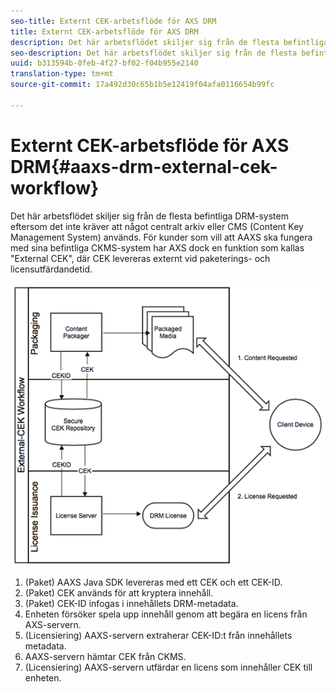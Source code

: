 ```yaml
---
seo-title: Externt CEK-arbetsflöde för AXS DRM
title: Externt CEK-arbetsflöde för AXS DRM
description: Det här arbetsflödet skiljer sig från de flesta befintliga DRM-system eftersom det inte kräver att något centralt arkiv eller CMS (Content Key Management System) används
seo-description: Det här arbetsflödet skiljer sig från de flesta befintliga DRM-system eftersom det inte kräver att något centralt arkiv eller CMS (Content Key Management System) används
uuid: b313594b-0feb-4f27-bf02-f04b955e2140
translation-type: tm+mt
source-git-commit: 17a492d30c65b1b5e12419f04afa0116654b99fc

---
```



# Externt CEK-arbetsflöde för AXS DRM{#aaxs-drm-external-cek-workflow}

Det här arbetsflödet skiljer sig från de flesta befintliga DRM-system eftersom det inte kräver att något centralt arkiv eller CMS (Content Key Management System) används. För kunder som vill att AAXS ska fungera med sina befintliga CKMS-system har AXS dock en funktion som kallas &quot;External CEK&quot;, där CEK levereras externt vid paketerings- och licensutfärdandetid.

![](assets/ECEK_Workflow.PNG)

1. (Paket) AAXS Java SDK levereras med ett CEK och ett CEK-ID.
1. (Paket) CEK används för att kryptera innehåll.
1. (Paket) CEK-ID infogas i innehållets DRM-metadata.
1. Enheten försöker spela upp innehåll genom att begära en licens från AXS-servern.
1. (Licensiering) AAXS-servern extraherar CEK-ID:t från innehållets metadata.
1. AAXS-servern hämtar CEK från CKMS.
1. (Licensiering) AAXS-servern utfärdar en licens som innehåller CEK till enheten.
